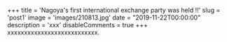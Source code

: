+++
title = 'Nagoya's first international exchange party was held !!'
slug = 'post1'
image = 'images/210813.jpg'
date = "2019-11-22T00:00:00"
description = 'xxx'
disableComments = true
+++
xxxxxxxxxxxxxxxxxxxxxxxxxxx.
